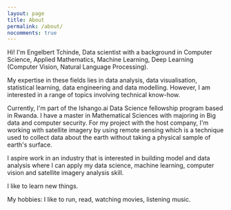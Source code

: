 ```yaml
---
layout: page
title: About
permalink: /about/
nocomments: true
---
```


Hi! I'm Engelbert Tchinde, Data scientist with a background in Computer Science,  Applied Mathematics, Machine Learning, Deep Learning (Computer Vision, Natural Language Processing).

My expertise in these fields lies in data analysis, data visualisation, statistical learning, data engineering and data modelling. However, I am interested in a range of topics involving technical know-how.

Currently, I'm part of the Ishango.ai Data Science fellowship program based in Rwanda. I have a master in Mathematical Sciences with majoring in Big data and computer security.  For my project with the host company, I'm working with satellite imagery by using remote sensing which is a technique used to collect data about the earth without taking a physical sample of earth's surface.

I aspire work in an industry that is interested in building model and data analysis where I can apply my data science, machine learning, computer vision and satellite imagery analysis skill.

I like to learn new things. 

My hobbies: I like to run, read, watching movies, listening music. 
